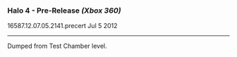 ### Halo 4 - Pre-Release _(Xbox 360)_
16587.12.07.05.2141.precert
Jul 5 2012

---
Dumped from Test Chamber level.